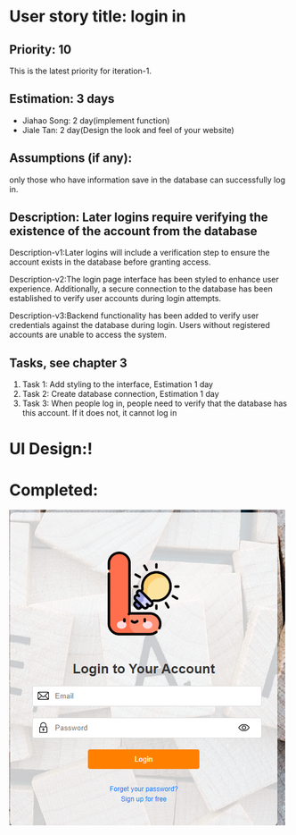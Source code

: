 # User story title: login in
## Priority: 10
This is the latest priority for iteration-1.

## Estimation: 3 days
* Jiahao Song: 2 day(implement function)
* Jiale Tan: 2 day(Design the look and feel of your website)

## Assumptions (if any):
only those who have information save in the database can successfully log in.


## Description: Later logins require verifying the existence of the account from the database
Description-v1:Later logins will include a verification step to ensure the account exists in the database before granting access.

Description-v2:The login page interface has been styled to enhance user experience. Additionally, a secure connection to the database has been established to verify user accounts during login attempts.

Description-v3:Backend functionality has been added to verify user credentials against the database during login. Users without registered accounts are unable to access the system.


## Tasks, see chapter 3
1. Task 1: Add styling to the interface, Estimation 1 day
2. Task 2: Create database connection, Estimation 1 day
3. Task 3: When people log in, people need to verify that the database has this account. If it does not, it cannot log in



# UI Design:!

# Completed:
![img_6.png](img_6.png)
